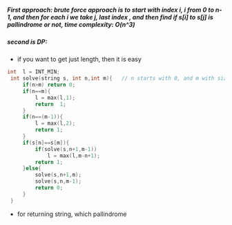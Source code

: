 ##### First approach:  brute force approach is to start with index i, i from 0 to n-1, and then for each i we take j, last index , and then find if s[i] to s[j]  is pallindrome or not, time complexity: O(n^3)

##### second is DP:
- if you want to get just length, then it is easy
 ```cpp
 int  l = INT_MIN;
  int solve(string s, int n,int m){   // n starts with 0, and m with size - 1
      if(n>m) return 0;
      if(n==m){
          l = max(l,1);
          return  1;
      }
      if(n==(m-1)){
          l = max(l,2);
          return 1;
      }
      if(s[n]==s[m]){
          if(solve(s,n+1,m-1))
              l = max(l,m-n+1);
          return 1;
      }else{
          solve(s,n+1,m);
          solve(s,n,m-1);
          return 0;
      }
  }
 ```
 
 - for returning string, which pallindrome 
 ```cpp
 
 ```
